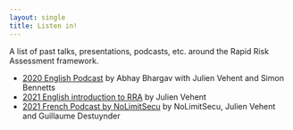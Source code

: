 ```yaml
---
layout: single
title: Listen in!
---
```

A list of past talks, presentations, podcasts, etc. around the Rapid Risk Assessment framework.

- [2020 English Podcast](https://www.youtube.com/watch?v=_fje_HX6dXI) by Abhay Bhargav with Julien Vehent and Simon Bennetts
- [2021 English introduction to RRA](https://www.youtube.com/watch?v=HrxuBqFOQuU) by Julien Vehent
- [2021 French Podcast by NoLimitSecu](https://www.nolimitsecu.fr/rapid-risk-assessment/) by NoLimitSecu, Julien Vehent and Guillaume Destuynder



